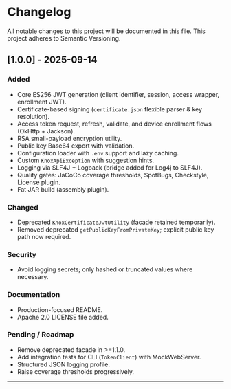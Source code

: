 # Changelog

All notable changes to this project will be documented in this file. This project adheres to Semantic Versioning.

## [1.0.0] - 2025-09-14
### Added
- Core ES256 JWT generation (client identifier, session, access wrapper, enrollment JWT).
- Certificate-based signing (`certificate.json` flexible parser & key resolution).
- Access token request, refresh, validate, and device enrollment flows (OkHttp + Jackson).
- RSA small-payload encryption utility.
- Public key Base64 export with validation.
- Configuration loader with `.env` support and lazy caching.
- Custom `KnoxApiException` with suggestion hints.
- Logging via SLF4J + Logback (bridge added for Log4j to SLF4J).
- Quality gates: JaCoCo coverage thresholds, SpotBugs, Checkstyle, License plugin.
- Fat JAR build (assembly plugin).

### Changed
- Deprecated `KnoxCertificateJwtUtility` (facade retained temporarily).
- Removed deprecated `getPublicKeyFromPrivateKey`; explicit public key path now required.

### Security
- Avoid logging secrets; only hashed or truncated values where necessary.

### Documentation
- Production-focused README.
- Apache 2.0 LICENSE file added.

### Pending / Roadmap
- Remove deprecated facade in >=1.1.0.
- Add integration tests for CLI (`TokenClient`) with MockWebServer.
- Structured JSON logging profile.
- Raise coverage thresholds progressively.

---
